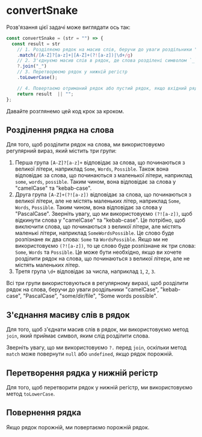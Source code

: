 # convertSnake

Розв'язання цієї задачі може виглядати ось так:

```js
const convertSnake = (str = "") => {
  const result = str
    // 1. Розділяємо рядок на масив слів, беручи до уваги роздільники "camelCase", "kebab-case", "PascalCase", "some/dir/file", "Some words possible"
    .match(/[A-Z]?[a-z]+|[A-Z]+(?![a-z])|\d+/g)
    // 2. З'єднуємо масив слів в рядок, де слова розділені символом `_`
    ?.join("_")
    // 3. Перетворюємо рядок у нижній регістр
    .toLowerCase();

    // 4. Повертаємо отриманий рядок або пустий рядок, якщо вхідний рядок був порожнім
    return result  || "";
};
```

Давайте розглянемо цей код крок за кроком.

## Розділення рядка на слова

Для того, щоб розділити рядок на слова, ми використовуємо регулярний вираз, який містить три групи:

1. Перша група `[A-Z]?[a-z]+` відповідає за слова, що починаються з великої літери, наприклад `Some`, `Words`, `Possible`. Також вона відповідає за слова, що починаються з маленької літери, наприклад `some`, `words`, `possible`. Таким чином, вона відповідає за слова у "camelCase" та "kebab-case".
1. Друга група `[A-Z]+(?![a-z])` відповідає за слова, що починаються з великої літери, але не містять маленьких літер, наприклад `Some`, `Words`, `Possible`. Таким чином, вона відповідає за слова у "PascalCase". Зверніть увагу, що ми використовуємо `(?![a-z])`, щоб відкинути слова у "camelCase" та "kebab-case". Це потрібно, щоб виключити слова, що починаються з великої літери, але містять маленькі літери, наприклад `SomeWordsPossible`. Це слово буде розпізнане як два слова: `Some` та `WordsPossible`. Якщо ми не використовуємо `(?![a-z])`, то це слово буде розпізнане як три слова: `Some`, `Words` та `Possible`. Це може бути необхідно, якщо ви хочете розділити рядок на слова, що починаються з великої літери, але не містять маленьких літер.
1. Третя група `\d+` відповідає за числа, наприклад `1`, `2`, `3`.

Всі три групи використовуються в регулярному виразі, щоб розділити рядок на слова, беручи до уваги роздільники "camelCase", "kebab-case", "PascalCase", "some/dir/file", "Some words possible".

## З'єднання масиву слів в рядок

Для того, щоб з'єднати масив слів в рядок, ми використовуємо метод `join`, який приймає символ, яким слід розділити слова.

Зверніть увагу, що ми використовуємо `?.` перед `join`, оскільки метод `match` може повернути `null` або `undefined`, якщо рядок порожній.

## Перетворення рядка у нижній регістр

Для того, щоб перетворити рядок у нижній регістр, ми використовуємо метод `toLowerCase`.

## Повернення рядка

Якщо рядок порожній, ми повертаємо порожній рядок.
